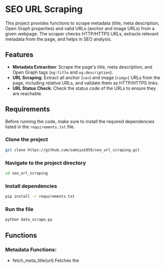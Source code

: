 # SEO URL Scraping

This project provides functions to scrape metadata (title, meta description, Open Graph properties) and valid URLs (anchor and image URLs) from a given webpage. The scraper checks HTTP/HTTPS URLs, extracts relevant metadata from the page, and helps in SEO analysis.

## Features

- **Metadata Extraction**: Scrape the page's title, meta description, and Open Graph tags (`og:title` and `og:description`).
- **URL Scraping**: Extract all anchor (`<a>`) and image (`<img>`) URLs from the page, including relative URLs, and validate them as HTTP/HTTPS links.
- **URL Status Check**: Check the status code of the URLs to ensure they are reachable.

## Requirements

Before running the code, make sure to install the required dependencies listed in the `requirements.txt` file.

### Clone the project
```bash
git clone https://github.com/samiya1859/seo_url_scraping.git
```

### Navigate to the project directory
```bash
cd seo_url_scraping
```
### Install dependencies
```bash
pip install -r requirements.txt
```
### Run the file
```bash
python data_scrape.py
```
## Functions
### Metadata Functions:
- fetch_meta_title(url)
Fetches the <title> content of the webpage at the given URL.

- fetch_meta_description(url)
Extracts the content of the <meta name="description"> tag of the webpage.

- fetch_og_title(url)
Retrieves the content of the <meta property="og:title"> tag for the Open Graph title.

- fetch_og_description(url)
Extracts the content of the <meta property="og:description"> tag for the Open Graph description.

### URL Scraping Functions:
- fetch_urls(url)
Scrapes all anchor (<a>) and image (<img>) URLs from the webpage at the given URL. It returns two lists: one for anchor URLs and another for image URLs, validating HTTP/HTTPS links.

- check_url_status(urls)
Takes a list of URLs and checks the HTTP status code for each. It returns a list of status messages indicating whether the URL is reachable or failed to load.

